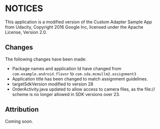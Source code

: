 # NOTICES

This application is a modified version of the Custom Adapter Sample App from
Udacity, Copyright 2016 Google Inc, licensed under the Apache License, Version
2.0.

## Changes
The following changes have been made:

* Package names and application Id have changed from `com.example.android.flavor` to `com.sda.mcmullm2.assignment3`
* Application title has been changed to match assignment guidelines.
* targetSdkVersion modified to version 28
* OrderActivity.java updated to allow access to camera files, as the file:// scheme is no longer allowed in SDK versions over 23.

## Attribution
Coming soon.
